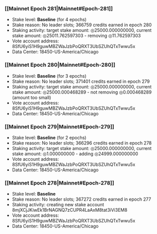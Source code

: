 ### [[Mainnet Epoch 281|Mainnet#Epoch-281]]
* Stake level: **Baseline** (for 4 epochs)
* Stake reason: No leader slots; 366759 credits earned in epoch 280
* Staking activity: target stake amount: ◎25000.000000000, current stake amount: ◎25011.762597303 - removing ◎11.762597303
* Vote account address: 8SfU6yiS1H9guwMBZWaJzbPoQRXT3UbSZUhQTxTwwu5x
* Data Center: 18450-US-America/Chicago
### [[Mainnet Epoch 280|Mainnet#Epoch-280]]
* Stake level: **Baseline** (for 3 epochs)
* Stake reason: No leader slots; 371401 credits earned in epoch 279
* Staking activity: target stake amount: ◎25000.000000000, current stake amount: ◎25000.000468289 - not removing ◎0.000468289 (amount too small)
* Vote account address: 8SfU6yiS1H9guwMBZWaJzbPoQRXT3UbSZUhQTxTwwu5x
* Data Center: 18450-US-America/Chicago
### [[Mainnet Epoch 279|Mainnet#Epoch-279]]
* Stake level: **Baseline** (for 2 epochs)
* Stake reason: No leader slots; 366296 credits earned in epoch 278
* Staking activity: target stake amount: ◎25000.000000000, current stake amount: ◎1.000000000 - adding ◎24999.000000000
* Vote account address: 8SfU6yiS1H9guwMBZWaJzbPoQRXT3UbSZUhQTxTwwu5x
* Data Center: 18450-US-America/Chicago
### [[Mainnet Epoch 278|Mainnet#Epoch-278]]
* Stake level: **Baseline**
* Stake reason: No leader slots; 367272 credits earned in epoch 277
* Staking activity: creating new stake account 8mjXCjJKiwEk1BrNAGNQ7zCUPR4LaAxM8tat3iVi3EM8
* Vote account address: 8SfU6yiS1H9guwMBZWaJzbPoQRXT3UbSZUhQTxTwwu5x
* Data Center: 18450-US-America/Chicago